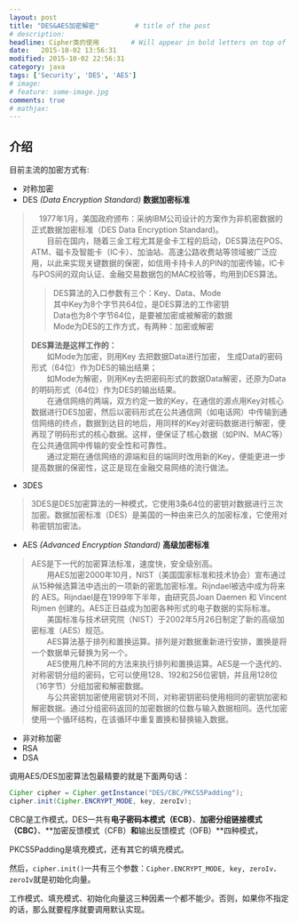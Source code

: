 ```yaml
---
layout: post
title: "DES&AES加密解密"         # title of the post
# description:   
headline: Cipher类的使用        # Will appear in bold letters on top of the post
date:   2015-10-02 13:56:31
modified: 2015-10-02 22:56:31       
category: java
tags: ['Security', 'DES', 'AES']
# image: 
# feature: some-image.jpg
comments: true
# mathjax:
---
```


## 介绍 ##
目前主流的加密方式有:

* 对称加密
* DES _(Data Encryption Standard)_  **数据加密标准**
 
> 　1977年1月，美国政府颁布：采纳IBM公司设计的方案作为非机密数据的正式数据加密标准（DES Data Encryption Standard)。  
　　目前在国内，随着三金工程尤其是金卡工程的启动，DES算法在POS、ATM、磁卡及智能卡（IC卡）、加油站、高速公路收费站等领域被广泛应用，以此来实现关键数据的保密，如信用卡持卡人的PIN的加密传输，IC卡与POS间的双向认证、金融交易数据包的MAC校验等，均用到DES算法。  
>
>> DES算法的入口参数有三个：Key、Data、Mode  
>> 其中Key为8个字节共64位，是DES算法的工作密钥   
>> Data也为8个字节64位，是要被加密或被解密的数据   
>> Mode为DES的工作方式，有两种：加密或解密   
>
> **DES算法是这样工作的：**   
　　如Mode为加密，则用Key 去把数据Data进行加密， 生成Data的密码形式（64位）作为DES的输出结果；  
　　如Mode为解密，则用Key去把密码形式的数据Data解密，还原为Data的明码形式（64位）作为DES的输出结果。  
　　在通信网络的两端，双方约定一致的Key，在通信的源点用Key对核心数据进行DES加密，然后以密码形式在公共通信网（如电话网）中传输到通信网络的终点，数据到达目的地后，用同样的Key对密码数据进行解密，便再现了明码形式的核心数据。这样，便保证了核心数据（如PIN、MAC等）在公共通信网中传输的安全性和可靠性。   
　　通过定期在通信网络的源端和目的端同时改用新的Key，便能更进一步提高数据的保密性，这正是现在金融交易网络的流行做法。
    
 * 3DES 
 
> 3DES是DES加密算法的一种模式，它使用3条64位的密钥对数据进行三次加密。数据加密标准（DES）是美国的一种由来已久的加密标准，它使用对称密钥加密法。
> 
   
 * AES _(Advanced Encryption Standard)_ **高级加密标准**   

> AES是下一代的加密算法标准，速度快，安全级别高。  
　　用AES加密2000年10月，NIST（美国国家标准和技术协会）宣布通过从15种候选算法中选出的一项新的密匙加密标准。Rijndael被选中成为将来的 AES。Rijndael是在1999年下半年，由研究员Joan Daemen 和 Vincent Rijmen 创建的。AES正日益成为加密各种形式的电子数据的实际标准。  
　　美国标准与技术研究院（NIST）于2002年5月26日制定了新的高级加密标准（AES）规范。  
　　AES算法基于排列和置换运算。排列是对数据重新进行安排，置换是将一个数据单元替换为另一个。  
　　AES使用几种不同的方法来执行排列和置换运算。AES是一个迭代的、对称密钥分组的密码，它可以使用128、192和256位密钥，并且用128位（16字节）分组加密和解密数据。  
　　与公共密钥加密使用密钥对不同，对称密钥密码使用相同的密钥加密和解密数据。通过分组密码返回的加密数据的位数与输入数据相同。迭代加密使用一个循环结构，在该循环中重复置换和替换输入数据。
>
 
* 非对称加密
 * RSA
 * DSA

调用AES/DES加密算法包最精要的就是下面两句话：

```java
Cipher cipher = Cipher.getInstance("DES/CBC/PKCS5Padding");
cipher.init(Cipher.ENCRYPT_MODE, key, zeroIv);
```

CBC是工作模式，DES一共有**电子密码本模式（ECB）**、**加密分组链接模式（CBC）**、**加密反馈模式（CFB）**和**输出反馈模式（OFB）**四种模式，

PKCS5Padding是填充模式，还有其它的填充模式。

然后，```cipher.init()```一共有三个参数：```Cipher.ENCRYPT_MODE, key, zeroIv，zeroIv```就是初始化向量。

工作模式、填充模式、初始化向量这三种因素一个都不能少。否则，如果你不指定的话，那么就要程序就要调用默认实现。